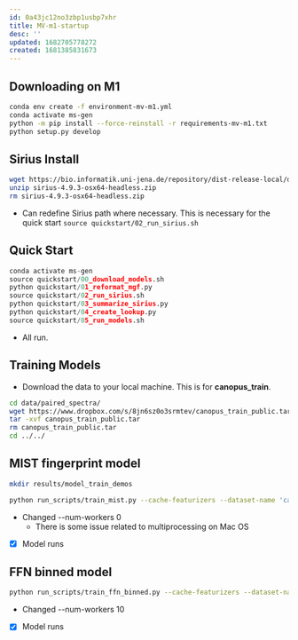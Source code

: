 ```yaml
---
id: 0a43jc12no3zbp1usbp7xhr
title: MV-m1-startup
desc: ''
updated: 1682705778272
created: 1681385831673
---
```



## Downloading on M1

```bash
conda env create -f environment-mv-m1.yml
conda activate ms-gen
python -m pip install --force-reinstall -r requirements-mv-m1.txt
python setup.py develop
```

## Sirius Install

```bash
wget https://bio.informatik.uni-jena.de/repository/dist-release-local/de/unijena/bioinf/ms/sirius/4.9.3/sirius-4.9.3-osx64-headless.zip
unzip sirius-4.9.3-osx64-headless.zip
rm sirius-4.9.3-osx64-headless.zip
```

- Can redefine Sirius path where necessary. This is necessary for the quick start `source quickstart/02_run_sirius.sh`

## Quick Start

```python
conda activate ms-gen
source quickstart/00_download_models.sh
python quickstart/01_reformat_mgf.py
source quickstart/02_run_sirius.sh
python quickstart/03_summarize_sirius.py
python quickstart/04_create_lookup.py
source quickstart/05_run_models.sh
```

- All run.

## Training Models

- Download the data to your local machine. This is for **canopus_train**.

```bash
cd data/paired_spectra/
wget https://www.dropbox.com/s/8jn6sz0o3srmtev/canopus_train_public.tar
tar -xvf canopus_train_public.tar
rm canopus_train_public.tar
cd ../../
```

## MIST fingerprint model

```bash
mkdir results/model_train_demos
```

```bash
python run_scripts/train_mist.py --cache-featurizers --dataset-name 'canopus_train_public' --fp-names morgan4096 --num-workers 0 --seed 1 --gpus 0 --split-file 'data/paired_spectra/canopus_train_public/splits/canopus_hplus_100_0.csv' --splitter-name 'preset' --augment-data --augment-prob 0.5 --batch-size 128 --inten-prob 0.1 --remove-prob 0.5 --remove-weights 'exp' --iterative-preds 'growing' --iterative-loss-weight 0.4 --learning-rate 0.00077 --weight-decay 1e-07 --max-epochs 600 --min-lr 0.0001 --lr-decay-time 10000 --lr-decay-frac 0.95 --hidden-size 256 --num-heads 8 --pairwise-featurization --peak-attn-layers 2 --refine-layers 4 --set-pooling 'cls' --spectra-dropout 0.1 --single-form-encoder --recycle-form-encoder --use-cls --cls-type 'ms1' --loss-fn 'cosine' --magma-aux-loss --frag-fps-loss-lambda 8 --magma-modulo 512 --patience 30 --save-dir 'mist_fp_model' --save-dir results/model_train_demos/mist_fp_model
```

- Changed --num-workers 0
  - There is some issue related to multiprocessing on Mac OS
- [x] Model  runs

## FFN binned model

```bash
python run_scripts/train_ffn_binned.py --cache-featurizers --dataset-name 'canopus_train_public' --fp-names morgan4096 --num-workers 10 --seed 1 --gpus 0 --split-file 'data/paired_spectra/canopus_train_public/splits/canopus_hplus_100_0.csv' --splitter-name 'preset' --augment-prob 0.5 --batch-size 128 --inten-prob 0.1 --remove-prob 0.5 --remove-weights 'exp' --iterative-loss-weight 0.5 --iterative-preds 'none' --learning-rate 0.00087 --weight-decay 1e-07 --max-epochs 600 --min-lr 1e-05 --lr-decay-time 10000 --hidden-size 512 --num-spec-layers 2 --num-bins 11000 --spectra-dropout 0.3 --patience 60 --loss-fn 'cosine' --save-dir 'ffn_fp_model' --save-dir results/model_train_demos/ffn_fp_model
```

- Changed --num-workers 10
- [x] Model runs
